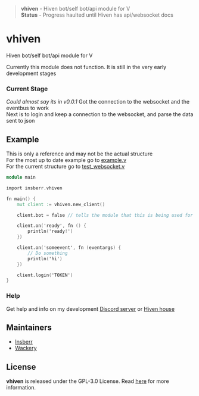 > **vhiven** - Hiven bot/self bot/api module for V  
> **Status** - Progress haulted until Hiven has api/websocket docs  

# vhiven
Hiven bot/self bot/api module for V

Currently this module does not function. It is still in the very early development stages  

### Current Stage
_Could almost say its in v0.0.1_
Got the connection to the websocket and the eventbus to work  
Next is to login and keep a connection to the websocket, and parse the data sent to json


## Example
This is only a reference and may not be the actual structure  
For the most up to date example go to [example.v](/example.v)  
For the current structure go to [test_websocket.v](/test_websocket.v)

```v
module main

import insberr.vhiven

fn main() {
	mut client := vhiven.new_client()

	client.bot = false // tells the module that this is being used for a self bot

	client.on('ready', fn () {
		println('ready!')
	})

	client.on('someevent', fn (eventargs) {
		// Do something
		println('hi')
	}) 

	client.login('TOKEN')
}
```

### Help
Get help and info on my development [Discord server](https://discord.gg/PSNKV6EB9A) or [Hiven house](https://hiven.house/4kjf9j)


## Maintainers
- [Insberr](https://github.com/insberr/)
- [Wackery](https://github.com/webmsgr/)


## License
**vhiven** is released under the GPL-3.0 License. Read [here](/LICENSE) for more information.
